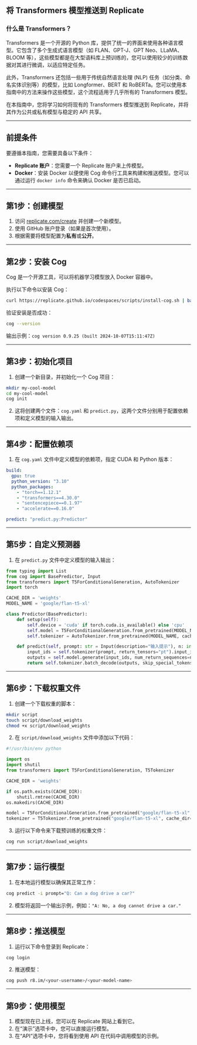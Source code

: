 ## 将 Transformers 模型推送到 Replicate

### 什么是 Transformers？

Transformers 是一个开源的 Python 库，提供了统一的界面来使用各种语言模型。它包含了多个生成式语言模型（如 FLAN、GPT-J、GPT Neo、LLaMA、BLOOM 等），这些模型都是在大型语料库上预训练的，您可以使用较少的训练数据对其进行微调，以适应特定任务。

此外，Transformers 还包括一些用于传统自然语言处理 (NLP) 任务（如分类、命名实体识别等）的模型，比如 Longformer、BERT 和 RoBERTa。您可以使用本指南中的方法来操作这些模型，这个流程适用于几乎所有的 Transformers 模型。

在本指南中，您将学习如何将现有的 Transformers 模型推送到 Replicate，并将其作为公共或私有模型与稳定的 API 共享。

---

## **前提条件**

要遵循本指南，您需要具备以下条件：
- **Replicate 账户**：您需要一个 Replicate 账户来上传模型。
- **Docker**：安装 Docker 以便使用 Cog 命令行工具来构建和推送模型。您可以通过运行 `docker info` 命令来确认 Docker 是否已启动。

---

## **第1步：创建模型**

1. 访问 [replicate.com/create](https://replicate.com/create) 并创建一个新模型。
2. 使用 GitHub 账户登录（如果是首次使用）。
3. 根据需要将模型配置为**私有**或**公开**。

---

## **第2步：安装 Cog**

Cog 是一个开源工具，可以将机器学习模型放入 Docker 容器中。

执行以下命令以安装 Cog：
```bash
curl https://replicate.github.io/codespaces/scripts/install-cog.sh | bash
```

验证安装是否成功：
```bash
cog --version
```
输出示例：`cog version 0.9.25 (built 2024-10-07T15:11:47Z)`

---

## **第3步：初始化项目**

1. 创建一个新目录，并初始化一个 Cog 项目：
```bash
mkdir my-cool-model
cd my-cool-model
cog init
```
2. 这将创建两个文件：`cog.yaml` 和 `predict.py`，这两个文件分别用于配置依赖项和定义模型的输入输出。

---

## **第4步：配置依赖项**

1. 在 `cog.yaml` 文件中定义模型的依赖项，指定 CUDA 和 Python 版本：
```yaml
build:
  gpu: true
  python_version: "3.10"
  python_packages:
    - "torch==1.12.1"
    - "transformers==4.30.0"
    - "sentencepiece==0.1.97"
    - "accelerate==0.16.0"

predict: "predict.py:Predictor"
```

---

## **第5步：自定义预测器**

1. 在 `predict.py` 文件中定义模型的输入输出：
```python
from typing import List
from cog import BasePredictor, Input
from transformers import T5ForConditionalGeneration, AutoTokenizer
import torch

CACHE_DIR = 'weights'
MODEL_NAME = 'google/flan-t5-xl'

class Predictor(BasePredictor):
    def setup(self):
        self.device = 'cuda' if torch.cuda.is_available() else 'cpu'
        self.model = T5ForConditionalGeneration.from_pretrained(MODEL_NAME, cache_dir=CACHE_DIR, local_files_only=True).to(self.device)
        self.tokenizer = AutoTokenizer.from_pretrained(MODEL_NAME, cache_dir=CACHE_DIR, local_files_only=True)

    def predict(self, prompt: str = Input(description="输入提示"), n: int = 1, max_length: int = 50) -> List[str]:
        input_ids = self.tokenizer(prompt, return_tensors="pt").input_ids.to(self.device)
        outputs = self.model.generate(input_ids, num_return_sequences=n, max_length=max_length)
        return self.tokenizer.batch_decode(outputs, skip_special_tokens=True)
```

---

## **第6步：下载权重文件**

1. 创建一个下载权重的脚本：
```bash
mkdir script
touch script/download_weights
chmod +x script/download_weights
```

2. 在 `script/download_weights` 文件中添加以下代码：
```python
#!/usr/bin/env python

import os
import shutil
from transformers import T5ForConditionalGeneration, T5Tokenizer

CACHE_DIR = 'weights'

if os.path.exists(CACHE_DIR):
    shutil.rmtree(CACHE_DIR)
os.makedirs(CACHE_DIR)

model = T5ForConditionalGeneration.from_pretrained("google/flan-t5-xl", cache_dir=CACHE_DIR)
tokenizer = T5Tokenizer.from_pretrained("google/flan-t5-xl", cache_dir=CACHE_DIR)
```

3. 运行以下命令来下载预训练的权重文件：
```bash
cog run script/download_weights
```

---

## **第7步：运行模型**

1. 在本地运行模型以确保其正常工作：
```bash
cog predict -i prompt="Q: Can a dog drive a car?"
```
2. 模型将返回一个输出示例，例如：`"A: No, a dog cannot drive a car."`

---

## **第8步：推送模型**

1. 运行以下命令登录到 Replicate：
```bash
cog login
```

2. 推送模型：
```bash
cog push r8.im/<your-username>/<your-model-name>
```

---

## **第9步：使用模型**

1. 模型现在已上线，您可以在 Replicate 网站上看到它。
2. 在“演示”选项卡中，您可以直接运行模型。
3. 在“API”选项卡中，您将看到使用 API 在代码中调用模型的示例。

